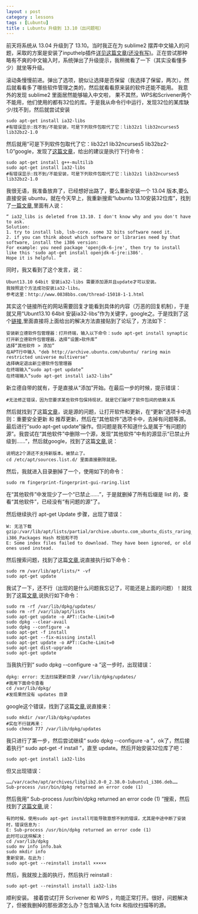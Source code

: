 ```yaml
---
layout : post
category : lessons
tags : [Lubuntu]
title : Lubuntu 升级到 13.10（出问题啦）
---
```






前天将系统从 13.04 升级到了 13.10。当时我正在为 sublime2 摆弄中文输入的问题，采取的方案是安装了inputhelp插件[详见这篇文章(还没有写)]()。正在尝试那种略有不爽的中文输入时，系统弹出了升级提示，我稍微看了一下（其实没看懂多少）就坐等升级。

滚动条慢慢前进。弹出了选项，貌似让选择是否保留（我选择了保留，两次）。然后就看看多了哪些软件管理之类的，然后就看看原来装的软件还能不能用。
我意外的发现 sublime2 里面居然能够输入中文啦，
果不其然，WPS和Scrivener两个不能用，他们使用的都有32位的库。于是我从命令行中运行，发现32位的某库缺少/找不到，然后就尝试安装

    sudo apt-get install ia32-libs
    #有错误显示:找不到/不能安装，可是下列软件包取代了它：lib32z1 lib32ncurses5 lib32bz2-1.0

然后就用“可是下列软件包取代了它：lib32z1 lib32ncurses5 lib32bz2-1.0”google，发现了[这篇文章](http://lancehan.iteye.com/blog/1956785)，给出的建议是执行下行命令：

    sudo apt-get install g++-multilib
    sudo apt-get install ia32-libs
    #有错误显示:找不到/不能安装，可是下列软件包取代了它：lib32z1 lib32ncurses5 lib32bz2-1.0
    
我很无语，我准备放弃了，已经想好出路了，要么重新安装一个 13.04 版本,要么直接安装 ubuntu，就在今天早上，我重新搜索“lubuntu 13.10安装32位库”，找到了[一篇文章](http://forum.ubuntu.org.cn/viewtopic.php?t=447489),里面有人说：

    “ ia32_libs is deleted from 13.10. I don't know why and you don't have to ask. 
    Solution:
    1. try to install lsb, lsb-core. some 32 bits software need it. 
    2. if you can think about which software or libraries need by that software, install the i386 version:
    For example: you need package 'openjdk-6-jre', then try to install like this 'sudo apt-get install openjdk-6-jre:i386'.
    Hope it is helpful. ”
    
同时，我又看到了这个发言，说：

    Ubunt13.10 64bit 安装ia32-libs 需要添加源并且update才可以安装。
    我按照这个方法成功安装ia32-libs。
    参考这里：http://www.0838bbs.com/thread-15018-1-1.html
    
其实这个链接所在的网站需要回复才能看到具体的内容（万恶的回复机制），于是就又用“Ubunt13.10 64bit 安装ia32-libs”作为关键字，google之。于是找到了这个[链接](http://forum.ubuntu.org.cn/viewtopic.php?f=77&t=450634),里面直接将上面给出的解决方法直接贴到了论坛了，方法如下：

    安装新立德软件包管理器：打开终端，输入以下命令：sudo apt-get install synaptic
    打开新立德软件包管理器，选择“设置>软件库”
    选择“其他软件 > 添加”
    在APT行中输入 "deb http://archive.ubuntu.com/ubuntu/ raring main restricted universe multiverse"
    选择确定退出新立德软件包管理器
    在终端输入“sudo apt-get update”
    在终端输入“sudo apt-get install ia32-libs”
    
新立德自带的就有，于是直接从“添加”开始。在最后一步的时候，提示错误：

    #无法修正错误，因为您要求某些软件包保持现状，就是它们破坏了软件包间的依赖关系
    
然后就找到了这篇[文章](http://www.cnblogs.com/LeoGodfrey/p/3316834.html)，说是源的问题，让打开软件和更新，在“更新”选项卡中选则：重要安全更新 和 推荐更新，然后在“其他软件”选项卡中，去掉有问题等源。最后进行“sudo apt-get update”操作。但问题是我不知道什么是属于“有问题的源”。我尝试在“其他软件”中删除一个源，发现“其他软件”中有的源显示“已禁止升级到……”，然后就google，找到了这篇[文章](https://wiki.ubuntu.org.cn/viewtopic.php?f=48&t=415960),说：

    说明这2个源还不支持新版本。被禁止了。
    cd /etc/apt/sources.list.d/ 里面直接删除就是。

然后，我就进入目录删掉了一个，使用如下的命令：

    sudo rm fingerprint-fingerprint-gui-raring.list

在“其他软件”中发现少了一个“已禁止……”，于是就删掉了所有后缀是 list 的，查看“其他软件”，已经没有“有问题的源”了。

然后继续执行 apt-get Update 步骤，出现了错误：

    W: 无法下载 gzip:/var/lib/apt/lists/partial/archive.ubuntu.com_ubuntu_dists_raring_main_binary-i386_Packages Hash 校验和不符
    E: Some index files failed to download. They have been ignored, or old ones used instead.
    
然后搜索问题，找到了这篇[文章](https://wiki.ubuntu.org.cn/viewtopic.php?f=48&t=424986&p=2980527),说直接执行如下命令：

    sudo rm /var/lib/apt/lists/* -vf
    sudo apt-get update
    
我试了一下，还不行（出现的是什么问题我忘记了，可能还是上面的问题）！就找到了这篇[文章](http://forum.ubuntu.org.cn/viewtopic.php?f=77&t=424280),说执行如下命令：

    sudo rm -rf /var/lib/dpkg/updates/
    sudo rm -rf /var/lib/apt/lists
    sudo apt-get update -o APT::Cache-Limit=0
    sudo dpkg --clear-avail
    sudo dpkg --configure -a
    sudo apt-get -f install
    sudo apt-get --fix-missing install
    sudo apt-get update -o APT::Cache-Limit=0
    sudo apt-get dist-upgrade
    sudo apt-get update

当我执行到“ sudo dpkg --configure -a ”这一步时，出现错误：

    dpkg: error: 无法扫描更新目录 /var/lib/dpkg/updates/
    #我用下面命令查看
    cd /var/lib/dpkg/
    #发现果然没有 updates 目录
    
google这个错误，找到了这篇[文章](http://bbs.94yun.com/forum.php?mod=viewthread&tid=1306),说直接来：

    sudo mkdir /var/lib/dpkg/updates
    #实在不行就再来：
    sudo chmod 777 /var/lib/dpkg/updates
    
我只进行了第一步，然后尝试继续“ sudo dpkg --configure -a ”，ok了，然后接着执行“ sudo apt-get -f install ”，直至 update。然后开始安装32位库了吧：

    sudo apt-get install ia32-libs
但又出现错误：

    ……/var/cache/apt/archives/libglib2.0-0_2.38.0-1ubuntu1_i386.deb……
    Sub-process /usr/bin/dpkg returned an error code (1)
然后我用“ Sub-process /usr/bin/dpkg returned an error code (1) ”搜索，然后找到了[这篇文章](http://forum.ubuntu.org.cn/viewtopic.php?f=86&t=90547),说：

    有的时候，使用sudo apt-get install可能导致意想不到的错误，尤其是中途中断了安装时，错误信息为：
    E: Sub-process /usr/bin/dpkg returned an error code (1)
    此时可以这样解决：
    cd /var/lib/dpkg
    sudo mv info info.bak
    sudo mkdir info
    重新安装，在此为：
    sudo apt-get --reinstall install ×××××
    
然后，我就按上面的执行，然后执行 reinstall :

    sudo apt-get --reinstall install ia32-libs
顺利安装。
接着尝试打开 Scrivener 和 WPS ，均能正常打开。很好，问题解决了，但被我删掉的那些源怎么办？包含输入法 fcitx 和指纹扫描等的源。

